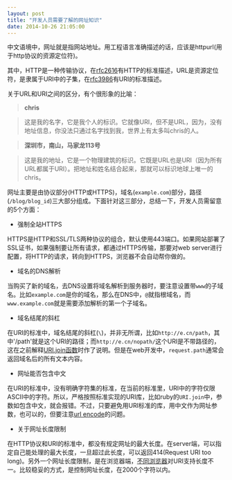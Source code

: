 ```yaml
---
layout: post
title: "开发人员需要了解的网址知识"
date: 2014-10-26 21:05:00
---
```

中文语境中，网址就是指网站地址。用工程语言准确描述的话，应该是httpurl(用于http协议的资源定位符)。

其中，HTTP是一种传输协议，在[rfc2616](http://tools.ietf.org/html/rfc2616)有HTTP的标准描述，URL是资源定位符，是隶属于URI中的子集，在[rfc3986](http://tools.ietf.org/html/rfc3986)有URI的标准描述。


关于URL和URI之间的区分，有个很形象的比喻：


> **chris**

> 这是我的名字，它是我个人的标识。它就像URI，但不是URL，因为，没有地址信息，你没法只通过名字找到我，世界上有太多叫chris的人。

> **深圳市，南山，马家龙113号**

> 这是我的地址，它是一个物理建筑的标识。它既是URL也是URI（因为所有URL都属于URI）。把地址和姓名结合起来，那就可以标识地球上唯一的chris。


网址主要是由协议部分(HTTP或HTTPS)，域名(`example.com`)部分，路径(`/blog/blog_id`)三大部分组成。下面针对这三部分，总结一下，开发人员需留意的5个方面：


* 强制全站HTTPS

HTTPS是HTTP和SSL/TLS两种协议的组合，默认使用443端口。如果网站部署了SSL证书，如果强制要让所有请求，都通过HTTPS传输，那要对web server进行配置，将HTTP的请求，转向到HTTPS，浏览器不会自动帮你做的。

* 域名的DNS解析

当购买了新的域名，去DNS设置将域名解析到服务器时，要注意设置带`www`的子域名。比如`example.com`是你的域名，那么在DNS中，`@`就指根域名，而`www.example.com`就是需要添加解析的第一个子域名。

* 域名结尾的斜杠

在URI的标准中，域名结尾的斜杠(`\`)，并非无所谓，比如`http://e.cn/path`，其中'/path'就是这个URI的路径；而`http://e.cn/nopath/`这个URI是不带路径的，这在之前解释[URI.join函数](http://cookiebody.github.io/2014/10/22/ruby-uri-join.html)时作了说明。但是在web开发中，`request.path`通常会返回域名后的所有文本内容。

* 网址能否包含中文

在URI的标准中，没有明确字符集的标准，在当前的标准里，URI中的字符仅限ASCII中的字符。所以，严格按照标准实现的URI库，比如ruby的`URI.join`中，参数如包含中文，就会报错。不过，只要避免用URI标准的库，用中文作为网址参数，也可以的，但要注意[url encode](http://blog.ericsk.org/archives/1423)的问题。

* 关于网址长度限制

在HTTP协议和URI的标准中，都没有规定网址的最大长度。在server端，可以指定自己能处理的最大长度，一旦超过此长度，可以返回414(Request URI too long)。另外一个网址长度限制，是在浏览器端，[不同浏览器](http://www.boutell.com/newfaq/misc/urllength.html)对URI支持长度不一。比较稳妥的方式，是控制网址长度，在2000个字符以内。